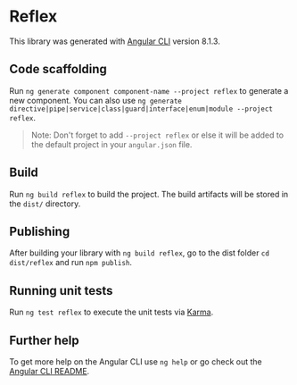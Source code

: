 # Reflex

This library was generated with [Angular CLI](https://github.com/angular/angular-cli) version 8.1.3.

## Code scaffolding

Run `ng generate component component-name --project reflex` to generate a new component. You can also use `ng generate directive|pipe|service|class|guard|interface|enum|module --project reflex`.
> Note: Don't forget to add `--project reflex` or else it will be added to the default project in your `angular.json` file. 

## Build

Run `ng build reflex` to build the project. The build artifacts will be stored in the `dist/` directory.

## Publishing

After building your library with `ng build reflex`, go to the dist folder `cd dist/reflex` and run `npm publish`.

## Running unit tests

Run `ng test reflex` to execute the unit tests via [Karma](https://karma-runner.github.io).

## Further help

To get more help on the Angular CLI use `ng help` or go check out the [Angular CLI README](https://github.com/angular/angular-cli/blob/master/README.md).
